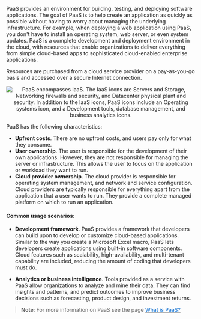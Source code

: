 



PaaS provides an environment for building, testing, and deploying software applications. The goal of PaaS is to help  create an application as quickly as possible without having to worry about managing the underlying infrastructure. For example, when deploying a web application using PaaS, you don't have to install an operating system, web server, or even system updates. PaaS is a complete development and deployment environment in the cloud, with resources that enable organizations to deliver everything from simple cloud-based apps to sophisticated cloud-enabled enterprise applications.


Resources are purchased from a cloud service provider on a pay-as-you-go basis and accessed over a secure Internet connection.

<p style="text-align:center;"><img src="../Linked_Image_Files/paas3.png" alt="PaaS encompasses IaaS. The IaaS icons are Servers and Storage, Networking firewalls and security, and Datacenter physical plant and security. In addition to the IaaS icons, PaaS icons include an Operating systems icon, and a Development tools, database management, and business analytics icons."></p>
 

PaaS has the following characteristics:

- **Upfront costs**. There are no upfront costs, and users pay only for what they consume.
- **User ownership**. The user is responsible for the development of their own applications. However, they are not responsible for managing the server or infrastructure. This allows the user to focus on the application or workload they want to run.
- **Cloud provider ownership**. The cloud provider is responsible for operating system management, and network and service configuration. Cloud providers are typically responsible for everything apart from the application that a user wants to run. They provide a complete managed platform on which to run an application.




#### Common usage scenarios:


- **Development framework**. PaaS provides a framework that developers can build upon to develop or customize cloud-based applications. Similar to the way you create a Microsoft Excel macro, PaaS lets developers create applications using built-in software components. Cloud features such as scalability, high-availability, and multi-tenant capability are included, reducing the amount of coding that developers must do.

- **Analytics or business intelligence**. Tools provided as a service with PaaS allow organizations to analyze and mine their data. They can find insights and patterns, and predict outcomes to improve business decisions such as forecasting, product design, and investment returns.




> **Note**: For more information on PaaS see the page <a href="https://azure.microsoft.com/en-us/overview/what-is-paas/" target="_blank"><span style="color: #0066cc;"> What is PaaS?</span></a>




